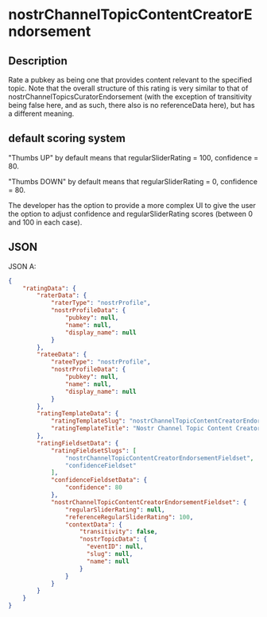 nostrChannelTopicContentCreatorEndorsement
=====

## Description

Rate a pubkey as being one that provides content relevant to the specified topic. Note that the overall structure of this rating is very similar to that of nostrChannelTopicsCuratorEndorsement (with the exception of transitivity being false here, and as such, there also is no referenceData here), but has a different meaning.

## default scoring system 

"Thumbs UP" by default means that regularSliderRating = 100, confidence = 80.

"Thumbs DOWN" by default means that regularSliderRating = 0, confidence = 80.

The developer has the option to provide a more complex UI to give the user the option to adjust confidence and regularSliderRating scores (between 0 and 100 in each case).

## JSON

JSON A:

```json
{
    "ratingData": {
        "raterData": {
            "raterType": "nostrProfile",
            "nostrProfileData": {
                "pubkey": null,
                "name": null,
                "display_name": null
            }
        },
        "rateeData": {
            "rateeType": "nostrProfile",
            "nostrProfileData": {
                "pubkey": null,
                "name": null,
                "display_name": null
            }
        },
        "ratingTemplateData": {
            "ratingTemplateSlug": "nostrChannelTopicContentCreatorEndorsement",
            "ratingTemplateTitle": "Nostr Channel Topic Content Creator Endorsement"
        },
        "ratingFieldsetData": {
            "ratingFieldsetSlugs": [
                "nostrChannelTopicContentCreatorEndorsementFieldset",
                "confidenceFieldset"
            ],
            "confidenceFieldsetData": {
                "confidence": 80
            },
            "nostrChannelTopicContentCreatorEndorsementFieldset": {
                "regularSliderRating": null,
                "referenceRegularSliderRating": 100,
                "contextData": {
                    "transitivity": false,
                    "nostrTopicData": {
                      "eventID": null,
                      "slug": null,
                      "name": null
                    }
                }
            }
        }
    }
}
```
